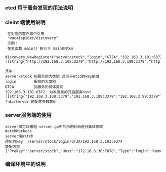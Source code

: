 ### etcd 用于服务发现的用法说明

### cleint 端使用说明
     在对应的客户端中引用
     "wacaispider/discovery"
     示例：
     在主函数 main() 执行下 main的代码
     discovery.NewRegister("server/stock","login","GTJA","192.168.3.101:6372",[]string{"http://192.168.3.108:2379","http://192.168.3.109:2379","http://192.168.3.99:2379"})
     
    其中：
    server/stock 指服务的大类别 对应于etcd的key前缀
    login        服务的大类别
    GTJA         指服务的具体类别
    192.168.3.101:6372  为本服务的开启服务host
    []string{"192.168.3.108:3379","192.168.3.109:3379","192.168.3.99:3379"} 为disServer 的配置参数数组

### server服务端的使用
    server端可以根据 server.go中的示例代码进行集体修改
    WatchWorkers
    server端Watch 
    得到的key: /server/stock/login/GTJA/192.168.3.101:6374
    数据内容: {"Prekey":"server/stock","Host":"172.16.6.30:7878","Type":"login","Name":"GJZQ","Sid":"54fd82de508c588735eb4aba10564b52"}
	
### 编译环境中的说明
    
